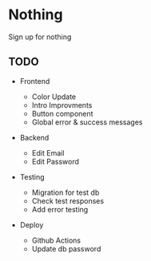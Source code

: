 # Nothing

Sign up for nothing

## TODO

- Frontend

  - Color Update
  - Intro Improvments
  - Button component
  - Global error & success messages

- Backend

  - Edit Email
  - Edit Password

- Testing

  - Migration for test db
  - Check test responses
  - Add error testing

- Deploy
  - Github Actions
  - Update db password
